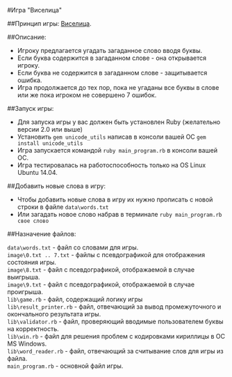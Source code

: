 #Игра "Виселица" 

##Принцип игры: [Виселица](https://ru.wikipedia.org/wiki/%D0%92%D0%B8%D1%81%D0%B5%D0%BB%D0%B8%D1%86%D0%B0_(%D0%B8%D0%B3%D1%80%D0%B0)).

##Описание:

- Игроку предлагается угадать загаданное слово вводя буквы.  
- Если буква содержится в загаданном слове - она открывается игроку.  
- Если буква не содержится в загаданном слове - защитывается ошибка.  
- Игра продолжается до тех пор, пока не угаданы все буквы в слове или же пока игроком не совершено 7 ошибок.

##Запуск игры:

- Для запуска игры у вас должен быть установлен Ruby (желательно версии 2.0 или выше)
- Установить `gem unicode_utils` написав в консоли вашей ОС `gem install unicode_utils`
- Игра запускается командой `ruby main_program.rb` в консоли вашей ОС.
- Игра тестировалась на работоспособность только на OS Linux Ubuntu 14.04.

##Добавить новые слова в игру:
- Чтобы добавить новые слова в игру их нужно прописать с новой строки в файле `data\words.txt`
- Или загадать новое слово набрав в терминале `ruby main_program.rb свое слово`

##Назначение файлов:

`data\words.txt` - файл со словами для игры.  
`image\0.txt .. 7.txt` - файлы с псевдографикой для отображения состояния игры.  
`image\8.txt` - файл с псевдографикой, отображаемой в случае выигрыша.  
`image\9.txt` - файл с псевдографикой, отображаемой в случае проигрыша.  
`lib\game.rb` - файл, содержащий логику игры  
`lib\result_printer.rb` - файл, отвечающий за вывод промежуточного и окончального результата игры.  
`lib\validator.rb` - файл, проверяющий вводимые пользователем буквы на корректность.  
`lib\win.rb` - файл для решения проблем с кодировками кириллицы в ОС MS Windows.  
`lib\word_reader.rb` - файл, отвечающий за считывание слов для игры из файла.  
`main_program.rb` - основной файл игры.  
